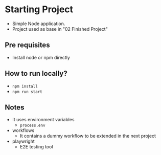 # Starting Project
* Simple Node application.
* Project used as base in "02 Finished Project"

## Pre requisites
* Install node or npm directly

## How to run locally?
* `npm install` 
* `npm run start`

## Notes
* It uses environment variables
  * `process.env`
* workflows
  * It contains a dummy workflow to be extended in the next project
* playwright
  * E2E testing tool